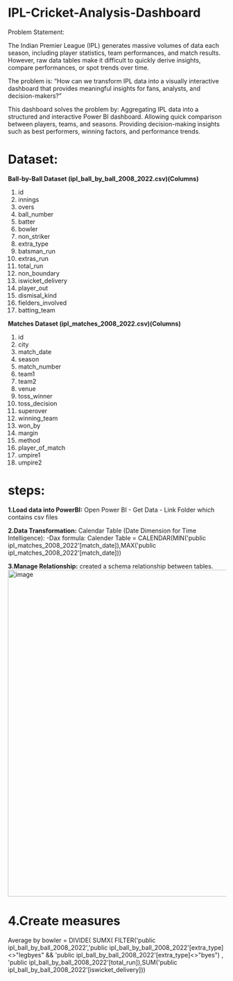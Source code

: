 # IPL-Cricket-Analysis-Dashboard
Problem Statement:

The Indian Premier League (IPL) generates massive volumes of data each season, including player statistics, team performances, and match results. However, raw data tables make it difficult to quickly derive insights, compare performances, or spot trends over time.

The problem is: “How can we transform IPL data into a visually interactive dashboard that provides meaningful insights for fans, analysts, and decision-makers?”

This dashboard solves the problem by:
Aggregating IPL data into a structured and interactive Power BI dashboard.
Allowing quick comparison between players, teams, and seasons.
Providing decision-making insights such as best performers, winning factors, and performance trends.

# Dataset:
**Ball-by-Ball Dataset (ipl_ball_by_ball_2008_2022.csv)(Columns)**
1. id
2. innings
3. overs
4. ball_number
5. batter
6. bowler
7. non_striker
8. extra_type
9. batsman_run
10. extras_run
11. total_run
12. non_boundary
13. iswicket_delivery
14. player_out
15. dismisal_kind
16. fielders_involved
17. batting_team

**Matches Dataset (ipl_matches_2008_2022.csv)(Columns)**
1. id
2. city
3. match_date
4. season
5. match_number
6. team1
7. team2
8. venue
9. toss_winner
10. toss_decision
11. superover
12. winning_team
13. won_by
14. margin
15. method
16. player_of_match
17. umpire1
18. umpire2

# steps:

**1.Load data into PowerBI:**
Open Power BI - Get Data - Link Folder which contains csv files

**2.Data Transformation:**
Calendar Table (Date Dimension for Time Intelligence):
-Dax formula: Calender Table = CALENDAR(MIN('public ipl_matches_2008_2022'[match_date]),MAX('public ipl_matches_2008_2022'[match_date]))

**3.Manage Relationship:**
created a schema relationship between tables.
<img width="1010" height="753" alt="image" src="https://github.com/user-attachments/assets/3bd1b83b-7d05-4b94-93af-d7289c92ef22" />

# 4.Create measures
Average by bowler = DIVIDE(
                SUMX(
                    FILTER('public ipl_ball_by_ball_2008_2022','public ipl_ball_by_ball_2008_2022'[extra_type]<>"legbyes" && 'public ipl_ball_by_ball_2008_2022'[extra_type]<>"byes") , 'public ipl_ball_by_ball_2008_2022'[total_run]),SUM('public ipl_ball_by_ball_2008_2022'[iswicket_delivery]))
